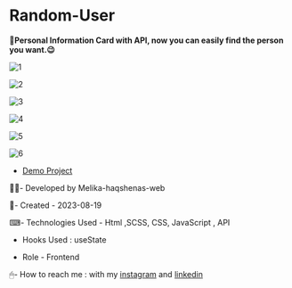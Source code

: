 # Random-User

📇**Personal Information Card with API, now you can easily find the person you want.😉**

![1](https://github.com/Melika-haqshenas-web/Random-User/assets/126666369/f9fef25b-3f74-4d3f-bf9a-c9be68b48a2b)

![2](https://github.com/Melika-haqshenas-web/Random-User/assets/126666369/475ccc85-049d-412f-84d7-abc091480824)

![3](https://github.com/Melika-haqshenas-web/Random-User/assets/126666369/d0675131-cb56-4ae6-b601-8b717b7f97ee)

![4](https://github.com/Melika-haqshenas-web/Random-User/assets/126666369/4694bca0-5453-4865-a3da-e052b173ac80)

![5](https://github.com/Melika-haqshenas-web/Random-User/assets/126666369/0e695f8d-c13d-4359-8e83-cdafc8c8e047)

![6](https://github.com/Melika-haqshenas-web/Random-User/assets/126666369/e439a9a2-a909-4304-b5c6-4b7eaead3491)

- [Demo Project](https://melika-haqshenas-web.github.io/Random-User/)

👩‍💻- Developed by Melika-haqshenas-web

📅- Created - 2023-08-19

⌨- Technologies Used - Html ,SCSS, CSS, JavaScript , API

- Hooks Used : useState 

- Role - Frontend

🖱- How to reach me : with my [instagram](https://www.instagram.com/melika.haqshenas_web/) and [linkedin](https://www.linkedin.com/in/melika-haqshenas-web/)
